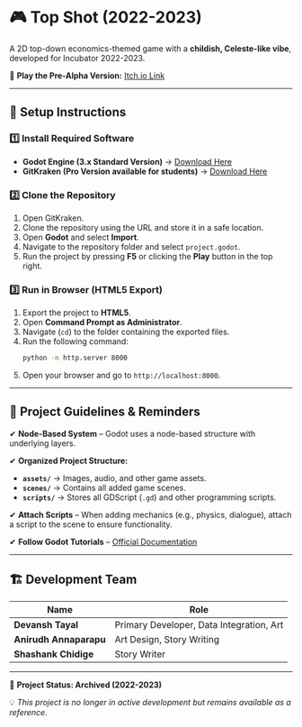 # 🎮 **Top Shot (2022-2023)**

A 2D top-down economics-themed game with a **childish, Celeste-like vibe**, developed for Incubator 2022-2023.

🚀 **Play the Pre-Alpha Version:** [Itch.io Link](https://devt02.itch.io/economics-game)

---

## 📌 **Setup Instructions**

### **1️⃣ Install Required Software**
- **Godot Engine (3.x Standard Version)** → [Download Here](https://godotengine.org/download/3.x/windows/)
- **GitKraken (Pro Version available for students)** → [Download Here](https://www.gitkraken.com/)

### **2️⃣ Clone the Repository**
1. Open GitKraken.
2. Clone the repository using the URL and store it in a safe location.
3. Open **Godot** and select **Import**.
4. Navigate to the repository folder and select `project.godot`.
5. Run the project by pressing **F5** or clicking the **Play** button in the top right.

### **3️⃣ Run in Browser (HTML5 Export)**
1. Export the project to **HTML5**.
2. Open **Command Prompt as Administrator**.
3. Navigate (`cd`) to the folder containing the exported files.
4. Run the following command:
   ```sh
   python -m http.server 8000
   ```
5. Open your browser and go to `http://localhost:8000`.

---

## 📝 **Project Guidelines & Reminders**

✔ **Node-Based System** – Godot uses a node-based structure with underlying layers.

✔ **Organized Project Structure:**
   - **`assets/`** → Images, audio, and other game assets.
   - **`scenes/`** → Contains all added game scenes.
   - **`scripts/`** → Stores all GDScript (`.gd`) and other programming scripts.

✔ **Attach Scripts** – When adding mechanics (e.g., physics, dialogue), attach a script to the scene to ensure functionality.

✔ **Follow Godot Tutorials** – [Official Documentation](https://docs.godotengine.org/en/stable/community/tutorials.html)

---

## 🏗 **Development Team**

| Name                 | Role                                      |
|----------------------|-----------------------------------------|
| **Devansh Tayal**    | Primary Developer, Data Integration, Art |
| **Anirudh Annaparapu** | Art Design, Story Writing              |
| **Shashank Chidige** | Story Writer                             |

---

📁 **Project Status: Archived (2022-2023)**

💡 *This project is no longer in active development but remains available as a reference.*
